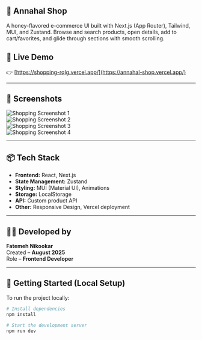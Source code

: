 ## 🐝 Annahal Shop
A honey-flavored e-commerce UI built with Next.js (App Router), Tailwind, MUI, and Zustand. Browse and search products, open details, add to cart/favorites, and glide through sections with smooth scrolling.

## 🔗 Live Demo

👉 [https://shopping-rqlg.vercel.app/](https://annahal-shop.vercel.app/)

---

## 📸 Screenshots

![Shopping Screenshot 1](https://github.com/user-attachments/assets/11a4ebe0-82a0-422e-b71a-be2c93c49d2c)  
![Shopping Screenshot 2](https://github.com/user-attachments/assets/baba3092-9740-4a00-8b2c-39bb6bcf28b5)  
![Shopping Screenshot 3](https://github.com/user-attachments/assets/f45f144a-10dc-4d6d-9ca0-b4828c1c5881)  
![Shopping Screenshot 4](https://github.com/user-attachments/assets/c784c570-2886-485a-82f4-8cada5ca2a86)

---

## 📦 Tech Stack

- **Frontend:** React, Next.js
- **State Management:** Zustand
- **Styling:**  MUI (Material UI), Animations
- **Storage:** LocalStorage
- **API:** Custom product API
- **Other:** Responsive Design, Vercel deployment

---

## 👩‍💻 Developed by

**Fatemeh Nikookar**  
Created – **August 2025**  
Role – **Frontend Developer**

---

## 🚀 Getting Started (Local Setup)

To run the project locally:

```bash
# Install dependencies
npm install

# Start the development server
npm run dev

